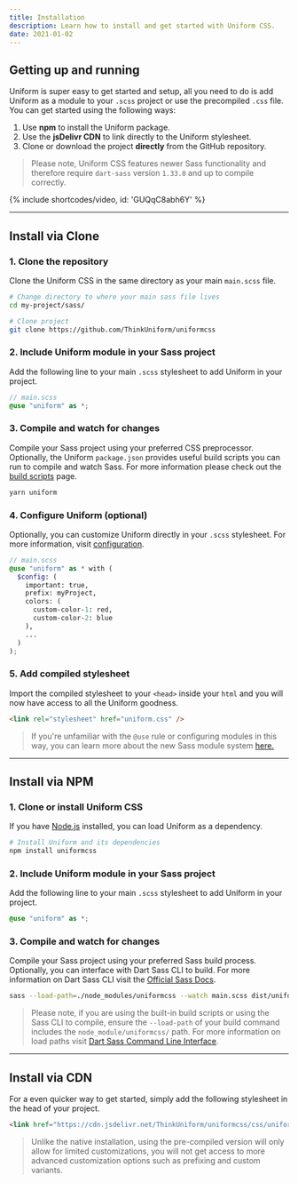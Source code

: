 ```yaml
---
title: Installation
description: Learn how to install and get started with Uniform CSS.
date: 2021-01-02
---
```


## Getting up and running

Uniform is super easy to get started and setup, all you need to do is add Uniform as a module to your `.scss` project or use the precompiled `.css` file. You can get started using the following ways:

1. Use **npm** to install the Uniform package. 
2. Use the **jsDelivr CDN** to link directly to the Uniform stylesheet.
3. Clone or download the project **directly** from the GitHub repository.

> Please note, Uniform CSS features newer Sass functionality and therefore require `dart-sass` version `1.33.0` and up to compile correctly.

{% include shortcodes/video, id: 'GUQqC8abh6Y' %}

---

## Install via Clone

### 1. Clone the repository

Clone the Uniform CSS in the same directory as your main `main.scss` file.

```bash
# Change directory to where your main sass file lives
cd my-project/sass/

# Clone project
git clone https://github.com/ThinkUniform/uniformcss
```

### 2. Include Uniform module in your Sass project

Add the following line to your main `.scss` stylesheet to add Uniform in your project.

```scss
// main.scss
@use "uniform" as *;
```

### 3. Compile and watch for changes

Compile your Sass project using your preferred CSS preprocessor. Optionally, the Uniform `package.json` provides useful build scripts you can run to compile and watch Sass. For more information please check out the [build scripts](/docs/build-scripts) page.

```bash
yarn uniform
```

### 4. Configure Uniform (optional)

Optionally, you can customize Uniform directly in your `.scss` stylesheet. For more information, visit [configuration](/docs/configuration).

```scss
// main.scss
@use "uniform" as * with (
  $config: (
    important: true,
    prefix: myProject,
    colors: (
      custom-color-1: red,
      custom-color-2: blue
    ),
    ...
  )
);
```

### 5. Add compiled stylesheet

Import the compiled stylesheet to your `<head>` inside your `html` and you will now have access to all the Uniform goodness.

```html
<link rel="stylesheet" href="uniform.css" />
```

> If you're unfamiliar with the `@use` rule or configuring modules in this way, you can learn more about the new Sass module system <a class="hover.underline" href="https://sass-lang.com/blog/the-module-system-is-launched" target="_black">here.</a>

---

## Install via NPM

### 1. Clone or install Uniform CSS

If you have <a class="hover.underline" href="https://nodejs.org/en/"  target="_black">Node.js</a> installed, you can load Uniform as a dependency.

```bash
# Install Uniform and its dependencies
npm install uniformcss
```

### 2. Include Uniform module in your Sass project

Add the following line to your main `.scss` stylesheet to add Uniform in your project.

```scss
@use "uniform" as *;
```

### 3. Compile and watch for changes

Compile your Sass project using your preferred Sass build process. Optionally, you can interface with Dart Sass CLI to build. For more information on Dart Sass CLI visit the [Official Sass Docs](https://sass-lang.com/documentation/cli/dart-sass).

```bash
sass --load-path=./node_modules/uniformcss --watch main.scss dist/uniform.min.css --style compressed
```

> Please note, if you are using the built-in build scripts or using the Sass CLI to compile, ensure the `--load-path` of your build command includes the `node_module/uniformcss/` path. For more information on load paths visit [Dart Sass Command Line Interface](https://sass-lang.com/documentation/cli/dart-sass#load-path).

---

## Install via CDN

For a even quicker way to get started, simply add the following stylesheet in the head of your project.

```html
<link href="https://cdn.jsdelivr.net/ThinkUniform/uniformcss/css/uniform.min.css" rel="stylesheet" />
```

> Unlike the native installation, using the pre-compiled version will only allow for limited customizations, you will not get access to more advanced customization options such as prefixing and custom variants.
